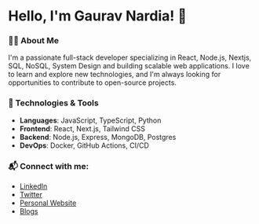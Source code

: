 # Hello, I'm Gaurav Nardia! 👋

### 👨‍💻 About Me
I'm a passionate full-stack developer specializing in React, Node.js, Nextjs, SQL, NoSQL, System Design and building scalable web applications. I love to learn and explore new technologies, and I'm always looking for opportunities to contribute to open-source projects.

### 🚀 Technologies & Tools
- **Languages**: JavaScript, TypeScript, Python
- **Frontend**: React, Next.js, Tailwind CSS
- **Backend**: Node.js, Express, MongoDB, Postgres
- **DevOps**: Docker, GitHub Actions, CI/CD

### 📬 Connect with me:
- [LinkedIn](https://www.linkedin.com/in/gauravnardia/)
- [Twitter](https://x.com/gaurav_nardia)
- [Personal Website](https://gauravnardia.com/)
- [Blogs](https://blog.gauravnardia.com/)

